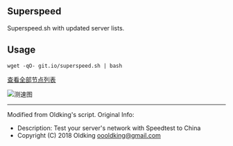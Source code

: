 ## Superspeed
Superspeed.sh with updated server lists.

## Usage
```
wget -qO- git.io/superspeed.sh | bash
```

[查看全部节点列表](https://git.io/superspeedList)

![测速图](https://i.loli.net/2019/07/02/5d1a32698da9894105.png)

---

Modified from Oldking's script. Original Info:
- Description: Test your server's network with Speedtest to China
- Copyright (C) 2018 Oldking <oooldking@gmail.com>
